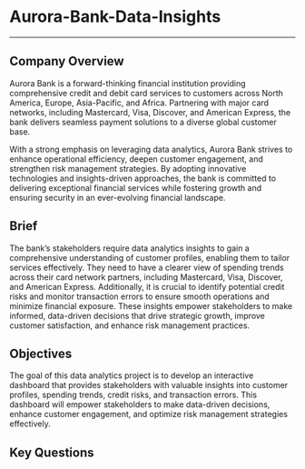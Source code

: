 # Aurora-Bank-Data-Insights
---
## Company Overview
Aurora Bank is a forward-thinking financial institution providing comprehensive credit and debit card services to customers across North America, Europe, Asia-Pacific, and Africa. Partnering with major card networks, including Mastercard, Visa, Discover, and American Express, the bank delivers seamless payment solutions to a diverse global customer base.

With a strong emphasis on leveraging data analytics, Aurora Bank strives to enhance operational efficiency, deepen customer engagement, and strengthen risk management strategies. By adopting innovative technologies and insights-driven approaches, the bank is committed to delivering exceptional financial services while fostering growth and ensuring security in an ever-evolving financial landscape.
## Brief
The bank’s stakeholders require data analytics insights to gain a comprehensive understanding of customer profiles, enabling them to tailor services effectively. They need to have a clearer view of spending trends across their card network partners, including Mastercard, Visa, Discover, and American Express. Additionally, it is crucial to identify potential credit risks and monitor transaction errors to ensure smooth operations and minimize financial exposure. These insights empower stakeholders to make informed, data-driven decisions that drive strategic growth, improve customer satisfaction, and enhance risk management practices.
## Objectives
The goal of this data analytics project is to develop an interactive dashboard that provides stakeholders with valuable insights into customer profiles, spending trends, credit risks, and transaction errors. This dashboard will empower stakeholders to make data-driven decisions, enhance customer engagement, and optimize risk management strategies effectively.
## Key Questions
